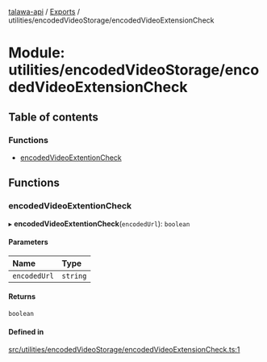 [talawa-api](../README.md) / [Exports](../modules.md) / utilities/encodedVideoStorage/encodedVideoExtensionCheck

# Module: utilities/encodedVideoStorage/encodedVideoExtensionCheck

## Table of contents

### Functions

- [encodedVideoExtentionCheck](utilities_encodedVideoStorage_encodedVideoExtensionCheck.md#encodedvideoextentioncheck)

## Functions

### encodedVideoExtentionCheck

▸ **encodedVideoExtentionCheck**(`encodedUrl`): `boolean`

#### Parameters

| Name | Type |
| :------ | :------ |
| `encodedUrl` | `string` |

#### Returns

`boolean`

#### Defined in

[src/utilities/encodedVideoStorage/encodedVideoExtensionCheck.ts:1](https://github.com/PalisadoesFoundation/talawa-api/blob/6295a23/src/utilities/encodedVideoStorage/encodedVideoExtensionCheck.ts#L1)
